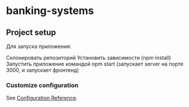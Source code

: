 # banking-systems

## Project setup
Для запуска приложения:

Склонировать репозиторий
Установить зависимости (npm install)
Запустить приложение командой npm start (запускает server на порте 3000, и запускает фронтенд)

### Customize configuration
See [Configuration Reference](https://cli.vuejs.org/config/).
